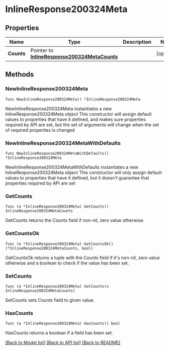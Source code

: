 # InlineResponse200324Meta

## Properties

Name | Type | Description | Notes
------------ | ------------- | ------------- | -------------
**Counts** | Pointer to [**InlineResponse200324MetaCounts**](InlineResponse200324MetaCounts.md) |  | [optional] 

## Methods

### NewInlineResponse200324Meta

`func NewInlineResponse200324Meta() *InlineResponse200324Meta`

NewInlineResponse200324Meta instantiates a new InlineResponse200324Meta object
This constructor will assign default values to properties that have it defined,
and makes sure properties required by API are set, but the set of arguments
will change when the set of required properties is changed

### NewInlineResponse200324MetaWithDefaults

`func NewInlineResponse200324MetaWithDefaults() *InlineResponse200324Meta`

NewInlineResponse200324MetaWithDefaults instantiates a new InlineResponse200324Meta object
This constructor will only assign default values to properties that have it defined,
but it doesn't guarantee that properties required by API are set

### GetCounts

`func (o *InlineResponse200324Meta) GetCounts() InlineResponse200324MetaCounts`

GetCounts returns the Counts field if non-nil, zero value otherwise.

### GetCountsOk

`func (o *InlineResponse200324Meta) GetCountsOk() (*InlineResponse200324MetaCounts, bool)`

GetCountsOk returns a tuple with the Counts field if it's non-nil, zero value otherwise
and a boolean to check if the value has been set.

### SetCounts

`func (o *InlineResponse200324Meta) SetCounts(v InlineResponse200324MetaCounts)`

SetCounts sets Counts field to given value.

### HasCounts

`func (o *InlineResponse200324Meta) HasCounts() bool`

HasCounts returns a boolean if a field has been set.


[[Back to Model list]](../README.md#documentation-for-models) [[Back to API list]](../README.md#documentation-for-api-endpoints) [[Back to README]](../README.md)


